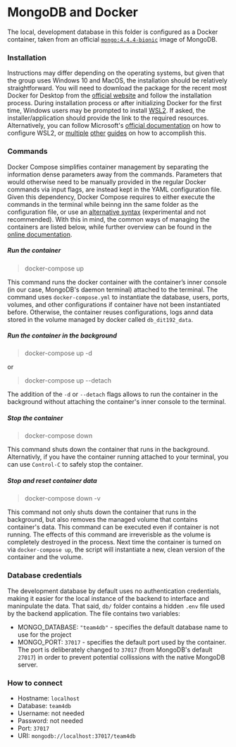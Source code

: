 # MongoDB and Docker
The local, development database in this folder is configured as a Docker container, taken from an official [`mongo:4.4.4-bionic`](https://hub.docker.com/_/mongo) image of MongoDB.

### Installation
Instructions may differ depending on the operating systems, but given that the group uses Windows 10 and MacOS, the installation should be relatively straightforward. You will need to download the package for the recent most Docker for Desktop from the [official website](https://www.docker.com/products/docker-desktop) and follow the installation process. During installation process or after initializing Docker for the first time, Windows users may be prompted to install [WSL2](https://en.wikipedia.org/wiki/Windows_Subsystem_for_Linux). If asked, the installer/application should provide the link to the required resources. Alternatively, you can follow Microsoft's [official documentation](https://docs.microsoft.com/en-us/windows/wsl/install-win10#manual-installation-steps) on how to configure WSL2, or [multiple](https://www.omgubuntu.co.uk/how-to-install-wsl2-on-windows-10) [other](https://www.windowscentral.com/how-install-wsl2-windows-10) [guides](https://pureinfotech.com/install-windows-subsystem-linux-2-windows-10/) on how to accomplish this.

### Commands
Docker Compose simplifies container management by separating the information dense parameters away from the commands. Parameters that would otherwise need to be manually provided in the regular Docker commands via input flags, are instead kept in the YAML configuration file. Given this dependency, Docker Compose requires to either execute the commands in the terminal while beinng inn the same folder as the configuration file, or use an [alternative syntax](https://docs.docker.com/compose/cli-command/) (experimental and not recommended). With this in mind, the common ways of managing the containers are listed below, while further overview can be found in the [online documentation](https://docs.docker.com/compose/reference/overview/).

##### Run the container
> docker-compose up

This command runs the docker container with the container’s inner console (in our case, MongoDB's daemon terminal) attached to the terminal. The command uses `docker-compose.yml` to instantiate the database, users, ports, volumes, and other configurations if container have not been instantiated before. Otherwise, the container reuses configurations, logs annd data stored in the volume managed by docker called `db_dit192_data`.

##### Run the container in the background
> docker-compose up -d

or 

> docker-compose up --detach 

The addition of the `-d` or `--detach` flags allows to run the container in the background without attaching the container's inner console to the terminal.

##### Stop the container
> docker-compose down

This command shuts down the container that runs in the background. Alternativly, if you have the container running attached to your terminal, you can use `Control-C` to safely stop the container.

##### Stop and reset container data
> docker-compose down -v

This command not only shuts down the container that runs in the background, but also removes the managed volume that contains container's data. This command can be executed even if container is not running. The effects of this command are irreverisble as the volume is completely destroyed in the process. Next time the container is turned on via `docker-compose up`, the script will instantiate a new, clean version of the container and the volume.

### Database credentials
The development database by default uses no authentication credentials, making it easier for the local instance of the backend to interface and maninpulate the data. That said, `db/` folder contains a hidden `.env` file used by the backend application. The file contains two variables:

- MONGO_DATABASE: `"team4db"` - specifies the default database name to use for the project
- MONGO_PORT: `37017` - specifies the default port used by the container. The port is deliberately changed to `37017` (from MongoDB's default `27017`) in order to prevent potential collissions with the native MongoDB server.

### How to connect
- Hostname: `localhost`
- Database: `team4db`
- Username: not needed
- Password: not needed
- Port: `37017`
- URI: `mongodb://localhost:37017/team4db`
